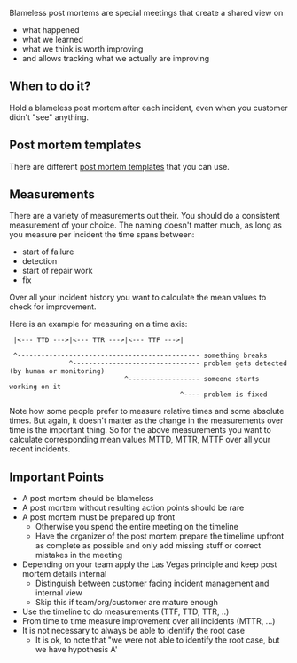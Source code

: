 Blameless post mortems are special meetings that create a shared view on

- what happened
- what we learned
- what we think is worth improving
- and allows tracking what we actually are improving

## When to do it?

Hold a blameless post mortem after each incident, even when you customer didn't "see" anything.

## Post mortem templates

There are different [post mortem templates](https://github.com/dastergon/postmortem-templates) that you can use.

## Measurements

There are a variety of measurements out their. You should do a consistent measurement of your choice.
The naming doesn't matter much, as long as you measure per incident the time spans between:

- start of failure
- detection
- start of repair work
- fix

Over all your incident history you want to calculate the mean values to check for improvement.

Here is an example for measuring on a time axis:

     |<--- TTD --->|<--- TTR --->|<--- TTF --->|
     
     ^---------------------------------------------- something breaks
                   ^-------------------------------- problem gets detected (by human or monitoring)
                                 ^------------------ someone starts working on it
                                               ^---- problem is fixed

Note how some people prefer to measure relative times and some absolute times. But again, it doesn't matter
as the change in the measurements over time is the important thing. So for the above measurements you
want to calculate corresponding mean values MTTD, MTTR, MTTF over all your recent incidents.

## Important Points

- A post mortem should be blameless
- A post mortem without resulting action points should be rare
- A post mortem must be prepared up front
  - Otherwise you spend the entire meeting on the timeline
  - Have the organizer of the post mortem prepare the timelime upfront as complete as possible
    and only add missing stuff or correct mistakes in the meeting
- Depending on your team apply the Las Vegas principle and keep post mortem details internal
  - Distinguish between customer facing incident management and internal view
  - Skip this if team/org/customer are mature enough
- Use the timeline to do measurements (TTF, TTD, TTR, ..)
- From time to time measure improvement over all incidents (MTTR, ...)
- It is not necessary to always be able to identify the root case
  - It is ok, to note that "we were not able to identify the root case, but we have hypothesis A'
